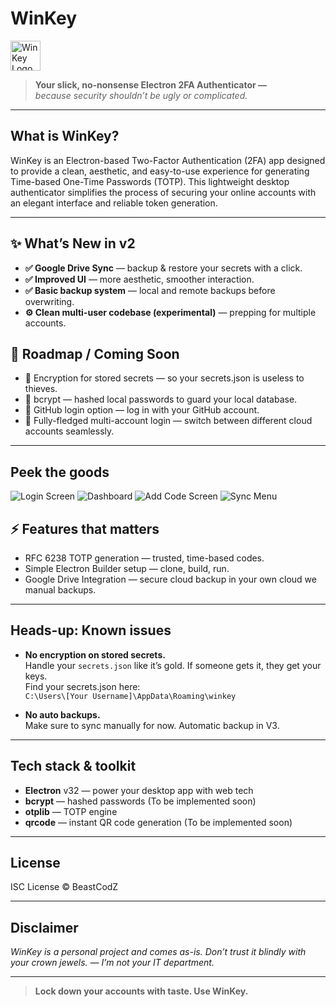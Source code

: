 # WinKey

<img src="https://github.com/user-attachments/assets/bced1892-14da-4a13-aecf-45e134a196ee" alt="WinKey Logo" width="48"/>

> **Your slick, no-nonsense Electron 2FA Authenticator —**  
> *because security shouldn’t be ugly or complicated.*

---

## What is WinKey?

WinKey is an Electron-based Two-Factor Authentication (2FA) app designed to provide a clean, aesthetic, and easy-to-use experience for generating Time-based One-Time Passwords (TOTP). This lightweight desktop authenticator simplifies the process of securing your online accounts with an elegant interface and reliable token generation.

---

## ✨ What’s New in v2
  - **✅ Google Drive Sync** — backup & restore your secrets with a click.
  - **✅ Improved UI** — more aesthetic, smoother interaction.
  - **✅ Basic backup system** — local and remote backups before overwriting.
  - **⚙️ Clean multi-user codebase (experimental)** — prepping for multiple accounts.

## 🚧 Roadmap / Coming Soon

- 🔐 Encryption for stored secrets — so your secrets.json is useless to thieves.
- 🔑 bcrypt — hashed local passwords to guard your local database.
- 🧩 GitHub login option — log in with your GitHub account.
- 👥 Fully-fledged multi-account login — switch between different cloud accounts seamlessly.

---

## Peek the goods

![Login Screen](https://github.com/user-attachments/assets/3cb387f6-6f02-4699-960a-ce88b66f8560)
![Dashboard](https://github.com/user-attachments/assets/fcd9e253-7e69-44fc-8136-22842d162beb)
![Add Code Screen](https://github.com/user-attachments/assets/7c69616c-daa7-423b-b8ce-62765bc731c3)
![Sync Menu](https://github.com/user-attachments/assets/881e051a-a088-4177-b4a0-eb93c309504c)

## ⚡ Features that matters
- RFC 6238 TOTP generation — trusted, time-based codes.
- Simple Electron Builder setup — clone, build, run.
- Google Drive Integration — secure cloud backup in your own cloud we manual backups.

---

## Heads-up: Known issues

- **No encryption on stored secrets.**  
  Handle your `secrets.json` like it’s gold. If someone gets it, they get your keys.  
  Find your secrets.json here:  
  `C:\Users\[Your Username]\AppData\Roaming\winkey`

- **No auto backups.**  
  Make sure to sync manually for now. Automatic backup in V3.

---

## Tech stack & toolkit

- **Electron** v32 — power your desktop app with web tech  
- **bcrypt** — hashed passwords (To be implemented soon)  
- **otplib** — TOTP engine  
- **qrcode** — instant QR code generation (To be implemented soon)

---

## License

ISC License © BeastCodZ

---

## Disclaimer

*WinKey is a personal project and comes as-is. Don’t trust it blindly with your crown jewels. — I’m not your IT department.*

---

> **Lock down your accounts with taste. Use WinKey.**
